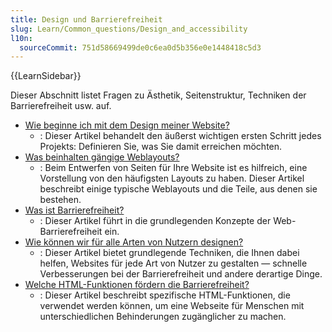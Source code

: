```yaml
---
title: Design und Barrierefreiheit
slug: Learn/Common_questions/Design_and_accessibility
l10n:
  sourceCommit: 751d58669499de0c6ea0d5b356e0e1448418c5d3
---
```


{{LearnSidebar}}

Dieser Abschnitt listet Fragen zu Ästhetik, Seitenstruktur, Techniken der Barrierefreiheit usw. auf.

- [Wie beginne ich mit dem Design meiner Website?](/de/docs/Learn/Common_questions/Design_and_accessibility/Thinking_before_coding)
  - : Dieser Artikel behandelt den äußerst wichtigen ersten Schritt jedes Projekts: Definieren Sie, was Sie damit erreichen möchten.
- [Was beinhalten gängige Weblayouts?](/de/docs/Learn/Common_questions/Design_and_accessibility/Common_web_layouts)
  - : Beim Entwerfen von Seiten für Ihre Website ist es hilfreich, eine Vorstellung von den häufigsten Layouts zu haben. Dieser Artikel beschreibt einige typische Weblayouts und die Teile, aus denen sie bestehen.
- [Was ist Barrierefreiheit?](/de/docs/Learn/Common_questions/Design_and_accessibility/What_is_accessibility)
  - : Dieser Artikel führt in die grundlegenden Konzepte der Web-Barrierefreiheit ein.
- [Wie können wir für alle Arten von Nutzern designen?](/de/docs/Learn/Common_questions/Design_and_accessibility/Design_for_all_types_of_users)
  - : Dieser Artikel bietet grundlegende Techniken, die Ihnen dabei helfen, Websites für jede Art von Nutzer zu gestalten — schnelle Verbesserungen bei der Barrierefreiheit und andere derartige Dinge.
- [Welche HTML-Funktionen fördern die Barrierefreiheit?](/de/docs/Learn/Common_questions/Design_and_accessibility/HTML_features_for_accessibility)
  - : Dieser Artikel beschreibt spezifische HTML-Funktionen, die verwendet werden können, um eine Webseite für Menschen mit unterschiedlichen Behinderungen zugänglicher zu machen.

